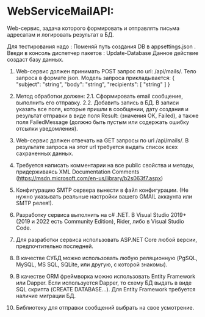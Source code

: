 # WebServiceMailAPI: 
Web-сервис, задача которого формировать и отправлять письма адресатам и логировать результат в БД.

Для тестирования надо :
Поменяй путь создания DB в appsettings.json .
Введи в консоль диспетчер пакетов : Update-Database
Данное действие создаст базу данных.


1. Web-сервис должен принимать POST запрос по url: /api/mails/. Тело запроса в формате json. Модель запроса прикладывается:
{
  "subject": "string",
  "body": "string",
  "recipients": [ "string" ]
}

2. Метод обработки должен: 
2.1. Сформировать email сообщение, выполнить его отправку.
2.2. Добавить запись в БД. В записи указать все поля, которые пришли в сообщении, дату создания и результат отправки в виде поля Result: (значения OK, Failed), а также поля FailedMessage (должно быть пустым или содержать ошибку отсылки уведомления).

3. Web-сервис должен отвечать на GET запросы по url /api/mails/. В результате запроса на этот url требуется выдать список всех сахраненных данных.

4. Требуется написать комментарии на все public свойства и методы, придерживаясь XML Documentation Comments (https://msdn.microsoft.com/en-us/library/b2s063f7.aspx)

5. Конфигурацию SMTP сервера вынести в файл конфигурации. (Не нужно указывать реальные настройки вашего GMAIL аккаунта или SMTP релея!).

6. Разработку сервиса выполнить на c# .NET. В Visual Studio 2019+ (2019 и 2022 есть Community Edition), Rider, либо в Visual Studio Code. 

7. Для разработки сервиса использовать ASP.NET Core любой версии, предпочтительно последней.

8. В качестве СУБД можно использовать любую реляционную (PgSQL, MySQL, MS SQL, SQLite, или другую, с которой знакомы).

9. В качестве ORM фреймворка можно использовать Entity Framework или Dapper. Если используется Dapper, то схему БД выдать в виде SQL скрипта (CREATE DATABASE…). Для Entity Framework требуется наличие миграции БД.

10. Библиотеку для отправки сообщений выбрать на свое усмотрение.
